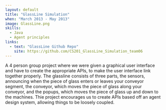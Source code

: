 ```yaml
---
layout: default
title: "GlassLine Simulation"
when: "March 2013 - May 2013"
image: GlassLine.png
skills:
  - Java
  - Agent principles
links:
  - text: "GlassLine Github Repo"
    site: https://github.com/CS201_GlassLine_Simulation_team06
---
```


A 4 person group project where we were given a graphical user interface and have to create the appropriate APIs, to make the user interface link together properly. The glassline consists of three parts, the sensors, announcing when the piece of glass enters or leaves your conveyor segment, the conveyor, which moves the piece of glass along your conveyor, and the popups, which moves the piece of glass up and down to the machines. Thie project encourages us to create APIs based off an agent design system, allowing things to be loosely coupled.
